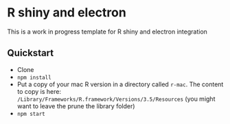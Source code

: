 # R shiny and electron

This is a work in progress template for R shiny and electron integration

## Quickstart

* Clone
* `npm install`
* Put a copy of your mac R version in a directory called `r-mac`. The content to copy is here: `/Library/Frameworks/R.framework/Versions/3.5/Resources` (you might want to leave the prune the library folder)
* `npm start`
